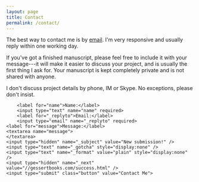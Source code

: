 ```yaml
---
layout: page
title: Contact
permalink: /contact/
---
```

The best way to contact me is by [email](mailto:phillip@gessertbooks.com). I'm very responsive and usually reply within one working day.

If you've got a finished manuscript, please feel free to include it with your message---it will make it easier to discuss your project, and is usually the first thing I ask for. Your manuscript is kept completely private and is not shared with anyone.

I don't discuss project details by phone, IM or Skype. No exceptions, please don't insist.

<form action="https://formspree.io/phillip@gessertbooks.com"
	method="POST">
	
		<label for="name">Name:</label>
		<input type="text" name="name" required>
		<label for="_replyto">Email:</label>
		<input type="email" name="_replyto" required>
	<label for="message">Message:</label>
	<textarea name="message">
	</textarea>
	<input type="hidden" name="_subject" value="New submission!" />
	<input type="text" name="_gotcha" style="display:none" />
	<input type="text" name="_format" value="plain" style="display:none" />
	<input type="hidden" name="_next" value="//gessertbooks.com/success.html" />
	<input type="submit" class="button" value="Contact Me">
</form>
